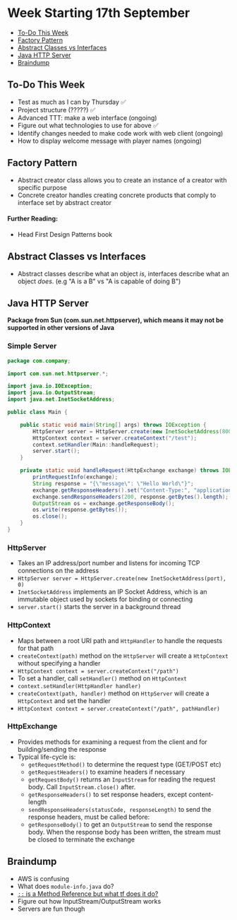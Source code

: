 # Week Starting 17th September

- [To-Do This Week](#to-do-this-week)
- [Factory Pattern](#factory-pattern)
- [Abstract Classes vs Interfaces](#abstract-classes-vs-interfaces)
- [Java HTTP Server](#java-http-server)
- [Braindump](#braindump)

## To-Do This Week
- Test as much as I can by Thursday ✅
- Project structure (?????) ✅
- Advanced TTT: make a web interface (ongoing)
- Figure out what technologies to use for above ✅
- Identify changes needed to make code work with web client (ongoing)
- How to display welcome message with player names (ongoing)

## Factory Pattern
- Abstract creator class allows you to create an instance of a creator with specific purpose
- Concrete creator handles creating concrete products that comply to interface set by abstract creator

#### Further Reading:
- Head First Design Patterns book

## Abstract Classes vs Interfaces
- Abstract classes describe what an object _is_, interfaces describe what an object _does_. (e.g "A is a B" vs "A is capable of doing B")

## Java HTTP Server
**Package from Sun (com.sun.net.httpserver), which means it may not be supported in other versions of Java**
### Simple Server
```java
package com.company;

import com.sun.net.httpserver.*;

import java.io.IOException;
import java.io.OutputStream;
import java.net.InetSocketAddress;

public class Main {

    public static void main(String[] args) throws IOException {
        HttpServer server = HttpServer.create(new InetSocketAddress(8000), 0);
        HttpContext context = server.createContext("/test");
        context.setHandler(Main::handleRequest);
        server.start();
    }

    private static void handleRequest(HttpExchange exchange) throws IOException {
        printRequestInfo(exchange);
        String response = "{\"message\": \"Hello World\"}";
        exchange.getResponseHeaders().set("Content-Type:", "application/json;");
        exchange.sendResponseHeaders(200, response.getBytes().length);
        OutputStream os = exchange.getResponseBody();
        os.write(response.getBytes());
        os.close();
    }
}
```
### HttpServer
- Takes an IP address/port number and listens for incoming TCP connections on the address
- `HttpServer server = HttpServer.create(new InetSocketAddress(port), 0)`
- `InetSocketAddress` implements an IP Socket Address, which is an immutable object used by sockets for binding or connecting
- `server.start()` starts the server in a background thread

### HttpContext 
- Maps between a root URI path and `HttpHandler` to handle the requests for that path
- `createContext(path)` method on the `HttpServer` will create a `HttpContext` without specifying a handler
- `HttpContext context = server.createContext("/path")`
- To set a handler, call `setHandler()` method on `HttpContext`
- `context.setHandler(HttpHandler handler)`
- `createContext(path, handler)` method on `HttpServer` will create a `HttpContext` and set the handler
- `HttpContext context = server.createContext("/path", pathHandler)`
        
### HttpExchange
- Provides methods for examining a request from the client and for building/sending the response
- Typical life-cycle is:
    - `getRequestMethod()` to determine the request type (GET/POST etc)
    - `getRequestHeaders()` to examine headers if necessary
    - `getRequestBody()` returns an `InputStream` for reading the request body. Call `InputStream.close()` after.
    - `getResponseHeaders()` to set response headers, except content-length
    - `sendResponseHeaders(statusCode, responseLength)` to send the response headers, must be called before:
    - `getResponseBody()` to get an `OutputStream` to send the response body. When the response body has been written, the stream must be closed to terminate the exchange

## Braindump
- AWS is confusing
- What does `module-info.java` do?
- [`::` is a Method Reference but what tf does it do?](https://www.baeldung.com/java-8-double-colon-operator)
- Figure out how InputStream/OutputStream works
- Servers are fun though

